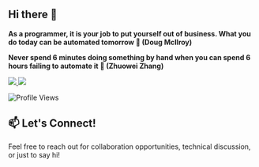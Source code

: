 ## Hi there 👋

<!--
**akshayparate123/akshayparate123** is a ✨ _special_ ✨ repository because its `README.md` (this file) appears on your GitHub profile.

Here are some ideas to get you started:

- 🔭 I’m currently working on ...
- 🌱 I’m currently learning ...
- 👯 I’m looking to collaborate on ...
- 🤔 I’m looking for help with ...
- 💬 Ask me about ...
- 📫 How to reach me: ...
- 😄 Pronouns: ...
- ⚡ Fun fact: ...
-->
**As a programmer, it is your job to put yourself out of business. What you do today can be automated tomorrow 🤖 (Doug McIlroy)**

**Never spend 6 minutes doing something by hand when you can spend 6 hours failing to automate it 👷 (Zhuowei Zhang)**


<a href="https://github.com/akshayparate123/GitHub-Language-Stats">
<img src="https://github.com/akshayparate123/GitHub-Language-Stats/blob/master/generated/overview.svg#gh-dark-mode-only" />
<img src="https://github.com/akshayparate123/GitHub-Language-Stats/blob/master/generated/languages.svg#gh-dark-mode-only" />
</a>

![Profile Views](https://komarev.com/ghpvc/?username=akshayparate123)

## 📫 Let's Connect!
Feel free to reach out for collaboration opportunities, technical discussion, or just to say hi! 
